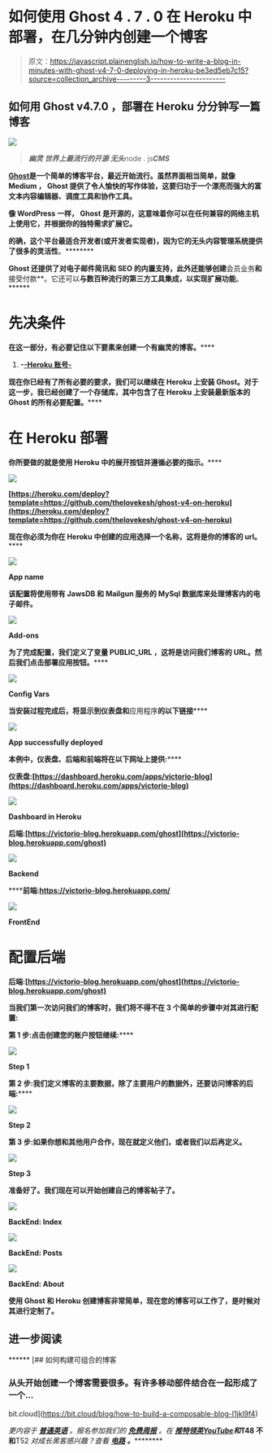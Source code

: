 # 如何使用 Ghost 4 . 7 . 0 在 Heroku 中部署，在几分钟内创建一个博客

> 原文：<https://javascript.plainenglish.io/how-to-write-a-blog-in-minutes-with-ghost-v4-7-0-deploying-in-heroku-be3ed5eb7c15?source=collection_archive---------3----------------------->

## 如何用 **Ghost v4.7.0** ，部署在 **Heroku** 分分钟写一篇博客

**![](img/f3773bfe5d7dea95f0886497811ca937.png)**

> ****幽灵* ***世界上最流行的开源*** *无头****node . js*******CMS*******

****[**Ghost**](https://ghost.org/)**是一个简单的博客平台，最近开始流行。虽然界面相当简单，就像 **Medium** ， **Ghost** 提供了令人愉快的写作体验，这要归功于一个漂亮而强大的富文本内容编辑器、调度工具和协作工具。******

******像 **WordPress** 一样， **Ghost** 是开源的，这意味着你可以在任何兼容的网络主机上使用它，并根据你的独特需求扩展它。******

******的确，这个平台**最适合开发者**(或开发者实现者)，因为它的无头内容管理系统提供了很多的灵活性**。********

********Ghost** 还**提供了对电子邮件简讯和 SEO** 的内置支持，此外还能够创建**会员业务**和**接受付款**。它还可以**与数百种流行的第三方工具集成，以实现扩展功能**。******

# ******先决条件******

******在这一部分，有必要记住以下要素来创建一个有**幽灵**的博客。******

1.  ******-[-**Heroku 账号**-](https://signup.heroku.com/)******

******现在你已经有了所有必要的要求，我们可以继续**在 Heroku** 上安装 Ghost。对于这一步，我已经创建了一个存储库，其中包含了在 Heroku 上安装最新版本的 **Ghost** 的所有必要配置。******

# ******在 Heroku 部署******

******你所要做的就是使用 **Heroku** 中的**展开按钮**并遵循必要的指示。******

******![](img/47d4756ea0bf17b59ef9428ffb485d9d.png)******

******[https://heroku.com/deploy?template=https://github.com/thelovekesh/ghost-v4-on-heroku](https://heroku.com/deploy?template=https://github.com/thelovekesh/ghost-v4-on-heroku)******

******现在你必须为你在 **Heroku** 中创建的应用选择一个**名称，这将是你的博客的 url。********

******![](img/d233a80fe7509b80e087e9c98255e97e.png)******

******App name******

******该配置将使用带有 **JawsDB** 和 **Mailgun 服务的 **MySql 数据库**来处理博客内的电子邮件**。******

******![](img/3f97c9f3cd1d36272d4443a3a9ba7419.png)******

******Add-ons******

******为了完成配置，我们定义了变量 **PUBLIC_URL** ，这将是访问我们博客的 URL。然后我们点击**部署应用**按钮。******

******![](img/0744eb69a0543ef563a46bfcd178e012.png)******

******Config Vars******

******当安装过程完成后，将显示到**仪表盘**和**应用程序**的以下链接******

******![](img/e6b66c7b8fb8f9dc9ebdf9dd79b41b50.png)******

******App successfully deployed******

******本例中，**仪表盘**、**后端**和**前端**将在以下网址上提供:******

********仪表盘**:[https://dashboard.heroku.com/apps/victorio-blog](https://dashboard.heroku.com/apps/victorio-blog)******

******![](img/c46793ecf72be849abb502ae3fdef2ea.png)******

******Dashboard in Heroku******

********后端**:[https://victorio-blog.herokuapp.com/ghost](https://victorio-blog.herokuapp.com/ghost)******

******![](img/e472a7f2ba52d77b97ebb656bd6ce771.png)******

******Backend******

********前端:**https://victorio-blog.herokuapp.com/******

******![](img/e4cfd8a65e7ce41acf4ae1eee77a01f2.png)******

******FrontEnd******

# ******配置后端******

********后端**:[https://victorio-blog.herokuapp.com/ghost](https://victorio-blog.herokuapp.com/ghost)******

******当我们第一次访问我们的博客时，我们将不得不在 **3 个简单的步骤**中对其进行配置:******

********第 1 步**:点击**创建您的账户**按钮继续:******

******![](img/e472a7f2ba52d77b97ebb656bd6ce771.png)******

******Step 1******

********第 2 步**:我们定义博客的主要数据，除了主要用户的数据外，还要访问博客的**后端**:******

******![](img/a0e4b9793230234c9e923bdb8b2de8f0.png)******

******Step 2******

********第 3 步**:如果你想和其他用户合作，现在就定义他们，或者我们以后再定义。******

******![](img/9fcd7880e3a15347c29b2d53d59b3f15.png)******

******Step 3******

******准备好了。我们现在可以开始创建自己的博客帖子了。******

******![](img/57b3c98e14010fcb7c608c4ab99b076f.png)******

******BackEnd: Index******

******![](img/4d0abb4a106bdfdd92e8fbc7bc2588ff.png)******

******BackEnd: Posts******

******![](img/36e43d675423a874fe04277c7baef8e4.png)******

******BackEnd: About******

******使用 **Ghost** 和 **Heroku** 创建博客非常简单，现在您的博客可以工作了，是时候对其进行定制了。******

## ******进一步阅读******

******[](https://bit.cloud/blog/how-to-build-a-composable-blog-l1jkl9f4) [## 如何构建可组合的博客

### 从头开始创建一个博客需要很多。有许多移动部件结合在一起形成了一个…

bit.cloud](https://bit.cloud/blog/how-to-build-a-composable-blog-l1jkl9f4) 

*更内容于* [***普通英语***](https://plainenglish.io/) *。报名参加我们的* [***免费周报***](http://newsletter.plainenglish.io/) *。在* [***推特***](https://twitter.com/inPlainEngHQ)[***领英***](https://www.linkedin.com/company/inplainenglish/)*[***YouTube***](https://www.youtube.com/channel/UCtipWUghju290NWcn8jhyAw)***和******T48 不和**T52 *对成长黑客感兴趣？查看* [***电路***](https://circuit.ooo/) ***。***********